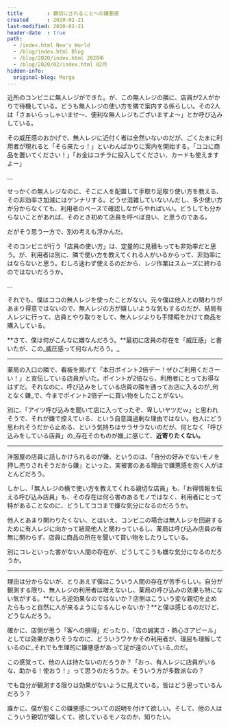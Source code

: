 ```yaml
---
title        : 親切にされることへの嫌悪感
created      : 2020-02-21
last-modified: 2020-02-21
header-date  : true
path:
  - /index.html Neo's World
  - /blog/index.html Blog
  - /blog/2020/index.html 2020年
  - /blog/2020/02/index.html 02月
hidden-info:
  original-blog: Murga
---
```


近所のコンビニに無人レジができた。が、この無人レジの隣に、店員が2人がかりで待機している。どうも無人レジの使い方を隣で案内する係らしい。その2人は「さぁいらっしゃいませ〜、便利な無人レジもございますよ〜」とか呼び込みしている。

その威圧感のおかげで、無人レジに近付く者は全然いないのだが、ごくたまに利用者が現れると「そら来たっ！」といわんばかりに案内を開始する。「ココに商品を置いてください！」「お金はコチラに投入してください、カードも使えますよー」

…

せっかくの無人レジなのに、そこに人を配置して手取り足取り使い方を教える、その非効率さ加減にはゲンナリする。どうせ混雑していないんだし、多少使い方が分からなくても、利用者のペースで確認しながらやればいい。どうしても分からないことがあれば、そのとき初めて店員を呼べば良い、と思うのである。

だがそう思う一方で、別の考えも浮かんだ。

そのコンビニが行う「店員の使い方」は、定量的に見積もっても非効率だと思う。が、利用者は別に、隣で使い方を教えてくれる人がいるからって、非効率にはならないと思う。むしろ迷わず使えるのだから、レジ作業はスムーズに終わるのではないだろうか。

…

それでも、僕はココの無人レジを使ったことがない。元々僕は他人との関わりがあまり得意ではないので、無人レジの方が嬉しいような気もするのだが、結局有人レジに行って、店員とやり取りをして、無人レジよりも手間暇をかけて商品を購入している。

**さて、僕は何がこんなに嫌なんだろう。**最初に店員の存在を「威圧感」と書いたが、この_威圧感って何なんだろう。_

---

薬局の入口の隣で、看板を掲げて「本日ポイント2倍デー！ぜひご利用くださーい！」と宣伝している店員がいた。ポイントが2倍なら、利用者にとってお得なはずだ。それなのに、呼び込みをしている店員の隣を通ってお店に入るのが_何となく嫌_で、今までポイント2倍デーに買い物をしたことがない。

別に、「アイツ呼び込みを聞いて店に入ってったぞ、卑しいヤツだｗ」と思われそうで、それが嫌で控えている、という自意識過剰な理由ではない。他人にどう思われそうだから止める、という気持ちはサラサラないのだが、何となく「呼び込みをしている店員」の_存在そのものが嫌_に感じて、**近寄りたくない。**

---

洋服屋の店員に話しかけられるのが嫌、というのは、「自分の好みでないモノを押し売りされそうだから嫌」といった、実被害のある理由で嫌悪感を抱く人がほとんどだろう。

しかし、「無人レジの横で使い方を教えてくれる親切な店員」も、「お得情報を伝える呼び込み店員」も、その存在は何ら害のあるモノではなく、利用者にとって特があることなのに、どうしてココまで嫌な気分になるのだろうか。

他人とあまり関わりたくない、とはいえ、コンビニの場合は無人レジを回避するために有人レジに向かって結局他人と関わっているし、薬局は呼び込み店員の有無に関わらず、店員に商品の所在を聞いて買い物をしたりしている。

別にコレといった害がない人間の存在が、どうしてこうも嫌な気分になるのだろうか。

---

理由は分からないが、とりあえず僕はこういう人間の存在が苦手らしい。自分が観測する限り、無人レジの利用者は増えないし、薬局の呼び込みの効果も特にない気がする。**むしろ逆効果なのではないか？店側はこういう変な親切を止めたらもっと自然に人が来るようになるんじゃないか？**と僕は感じるのだけど、どうなんだろう。

確かに、店側が思う「客への損得」だったり、「店の誠実さ・熱心さアピール」としては効果がありそうなのに、どういうワケかその利用者が、理屈も理解しているのに_それでも生理的に嫌悪感があって足が遠のいている_のだ。

この感覚って、他の人は持たないのだろうか？「おっ、有人レジに店員がいるな、助かる！使おう！」って思うのだろうか。そういう方が多数派なの？

でも自分が観測する限りは効果がないように見えている。皆はどう思っているんだろう？

誰かに、僕が抱くこの嫌悪感についての説明を付けて欲しい。そして、他の人はこういう親切が嬉しくて、欲しているモノなのか、知りたい。
